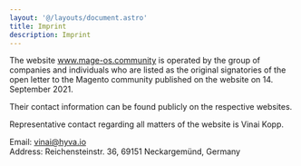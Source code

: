 ```yaml
---
layout: '@/layouts/document.astro'
title: Imprint
description: Imprint
---
```


The website www.mage-os.community is operated by the group of companies and individuals who are listed as the original signatories of the open letter to the Magento community published on the website on 14. September 2021.

Their contact information can be found publicly on the respective websites.

Representative contact regarding all matters of the website is Vinai Kopp.

Email: vinai@hyva.io  
Address: Reichensteinstr. 36, 69151 Neckargemünd, Germany

